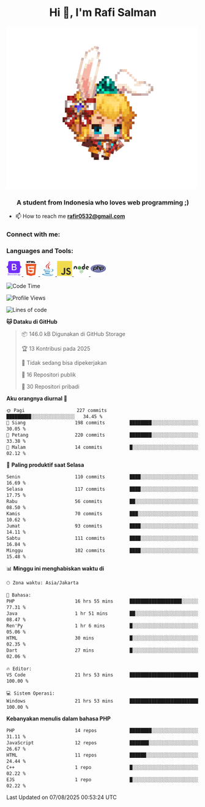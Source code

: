 <h1 align="center">Hi 👋, I'm Rafi Salman</h1>
<img src="img/lp.gif" /> 
<h3 align="center">A student from Indonesia who loves web programming ;)</h3>

- 📫 How to reach me **rafir0532@gmail.com**

<h3 align="left">Connect with me:</h3>
<p align="left">
</p>

<h3 align="left">Languages and Tools:</h3>
<p align="left"> <a href="https://getbootstrap.com" target="_blank" rel="noreferrer"> <img src="https://raw.githubusercontent.com/devicons/devicon/master/icons/bootstrap/bootstrap-plain-wordmark.svg" alt="bootstrap" width="40" height="40"/> </a> <a href="https://www.w3.org/html/" target="_blank" rel="noreferrer"> <img src="https://raw.githubusercontent.com/devicons/devicon/master/icons/html5/html5-original-wordmark.svg" alt="html5" width="40" height="40"/> </a> <a href="https://www.java.com" target="_blank" rel="noreferrer"> <img src="https://raw.githubusercontent.com/devicons/devicon/master/icons/java/java-original.svg" alt="java" width="40" height="40"/> </a> <a href="https://developer.mozilla.org/en-US/docs/Web/JavaScript" target="_blank" rel="noreferrer"> <img src="https://raw.githubusercontent.com/devicons/devicon/master/icons/javascript/javascript-original.svg" alt="javascript" width="40" height="40"/> </a> <a href="https://nodejs.org" target="_blank" rel="noreferrer"> <img src="https://raw.githubusercontent.com/devicons/devicon/master/icons/nodejs/nodejs-original-wordmark.svg" alt="nodejs" width="40" height="40"/> </a> <a href="https://www.php.net" target="_blank" rel="noreferrer"> <img src="https://raw.githubusercontent.com/devicons/devicon/master/icons/php/php-original.svg" alt="php" width="40" height="40"/> </a> </p>

<!--START_SECTION:waka-->
![Code Time](http://img.shields.io/badge/Code%20Time-570%20hrs%205%20mins-blue)

![Profile Views](http://img.shields.io/badge/Profil%20dilihat-2-blue)

![Lines of code](https://img.shields.io/badge/Sejak%20Hello%20World%20aku%20telah%20menulis-1.8%20million%20baris%20kode-blue)

**🐱 Dataku di GitHub** 

> 📦 146.0 kB Digunakan di GitHub Storage 
 > 
> 🏆 13 Kontribusi pada 2025
 > 
> 🚫 Tidak sedang bisa dipekerjakan
 > 
> 📜 16 Repositori publik 
 > 
> 🔑 30 Repositori pribadi 
 > 
**Aku orangnya diurnal 🐤** 

```text
🌞 Pagi                   227 commits         █████████░░░░░░░░░░░░░░░░   34.45 % 
🌆 Siang                  198 commits         ████████░░░░░░░░░░░░░░░░░   30.05 % 
🌃 Petang                 220 commits         ████████░░░░░░░░░░░░░░░░░   33.38 % 
🌙 Malam                  14 commits          █░░░░░░░░░░░░░░░░░░░░░░░░   02.12 % 
```
📅 **Paling produktif saat Selasa** 

```text
Senin                    110 commits         ████░░░░░░░░░░░░░░░░░░░░░   16.69 % 
Selasa                   117 commits         ████░░░░░░░░░░░░░░░░░░░░░   17.75 % 
Rabu                     56 commits          ██░░░░░░░░░░░░░░░░░░░░░░░   08.50 % 
Kamis                    70 commits          ███░░░░░░░░░░░░░░░░░░░░░░   10.62 % 
Jumat                    93 commits          ████░░░░░░░░░░░░░░░░░░░░░   14.11 % 
Sabtu                    111 commits         ████░░░░░░░░░░░░░░░░░░░░░   16.84 % 
Minggu                   102 commits         ████░░░░░░░░░░░░░░░░░░░░░   15.48 % 
```


📊 **Minggu ini menghabiskan waktu di** 

```text
🕑︎ Zona waktu: Asia/Jakarta

💬 Bahasa: 
PHP                      16 hrs 55 mins      ███████████████████░░░░░░   77.31 % 
Java                     1 hr 51 mins        ██░░░░░░░░░░░░░░░░░░░░░░░   08.47 % 
Ren'Py                   1 hr 6 mins         █░░░░░░░░░░░░░░░░░░░░░░░░   05.06 % 
HTML                     30 mins             █░░░░░░░░░░░░░░░░░░░░░░░░   02.35 % 
Dart                     27 mins             █░░░░░░░░░░░░░░░░░░░░░░░░   02.06 % 

🔥 Editor: 
VS Code                  21 hrs 53 mins      █████████████████████████   100.00 % 

💻 Sistem Operasi: 
Windows                  21 hrs 53 mins      █████████████████████████   100.00 % 
```

**Kebanyakan menulis dalam bahasa PHP** 

```text
PHP                      14 repos            ████████░░░░░░░░░░░░░░░░░   31.11 % 
JavaScript               12 repos            ███████░░░░░░░░░░░░░░░░░░   26.67 % 
HTML                     11 repos            ██████░░░░░░░░░░░░░░░░░░░   24.44 % 
C++                      1 repo              █░░░░░░░░░░░░░░░░░░░░░░░░   02.22 % 
EJS                      1 repo              █░░░░░░░░░░░░░░░░░░░░░░░░   02.22 % 
```




 Last Updated on 07/08/2025 00:53:24 UTC
<!--END_SECTION:waka-->
